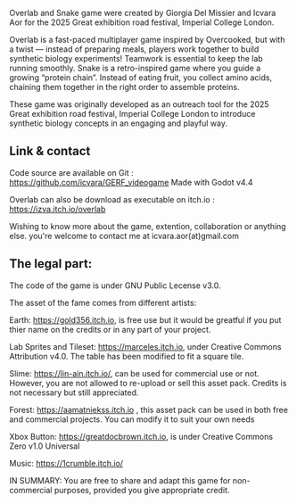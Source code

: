 Overlab and Snake game were created by Giorgia Del Missier and Icvara Aor for the 2025 Great exhibition road festival, Imperial College London.

Overlab is a fast-paced multiplayer game inspired by Overcooked, but with a twist — instead of preparing meals, players work together to build synthetic biology experiments! Teamwork is essential to keep the lab running smoothly.
Snake is a retro-inspired game where you guide a growing “protein chain”. Instead of eating fruit, you collect amino acids, chaining them together in the right order to assemble proteins.

These game was originally developed as an outreach tool for the 2025 Great exhibition road festival, Imperial College London to introduce synthetic biology concepts in an engaging and playful way.


Link & contact
----------------------------------------------------------------------------

Code source are available on Git : https://github.com/icvara/GERF_videogame
Made with Godot v4.4

Overlab can also be download as executable on itch.io : https://izva.itch.io/overlab

Wishing to know more about the game, extention, collaboration or anything else. you're welcome to contact me at icvara.aor(at)gmail.com

The legal part:
----------------------------------------------------------------------------

The code of the game is under GNU Public Lecense v3.0.

The asset of the fame comes from different artists:

Earth: https://gold356.itch.io,  is free use but it would be greatful if you put thier name on the credits or in any part of your project.

Lab Sprites and Tileset: https://marceles.itch.io, under Creative Commons Attribution v4.0. The table has been modified to fit a square tile.

Slime: https://lin-ain.itch.io/,  can be used for commercial use or not. However, you are not allowed to re-upload or sell this asset pack. Credits is not necessary but still appreciated.

Forest: https://aamatniekss.itch.io , this asset pack can be used in both free and commercial projects. You can modify it to suit your own needs

Xbox Button: https://greatdocbrown.itch.io, is under Creative Commons Zero v1.0 Universal

Music: https://1crumble.itch.io/



IN SUMMARY:
You are free to share and adapt this game for non-commercial purposes, provided you give appropriate credit.


